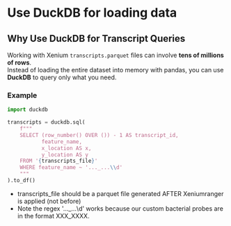 

# Use DuckDB for loading data

## Why Use DuckDB for Transcript Queries

Working with Xenium `transcripts.parquet` files can involve **tens of millions of rows**.  
Instead of loading the entire dataset into memory with pandas, you can use **DuckDB** to query only what you need.

### Example

```python
import duckdb

transcripts = duckdb.sql(
    f"""
    SELECT (row_number() OVER ()) - 1 AS transcript_id,
           feature_name,
           x_location AS x,
           y_location AS y
    FROM '{transcripts_file}'
    WHERE feature_name ~ '..._...\\d'
    """
).to_df()
```
- transcripts_file should be a parquet file generated AFTER Xeniumranger is applied (not before)
- Note the regex '..._...\\d' works because our custom bacterial probes are in the format XXX_XXXX.
